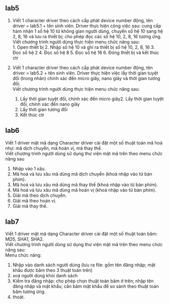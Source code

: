 ## lab5
1.   Viết 1 character driver theo cách cấp phát device number động, tên driver = lab5.1 + tên
    sinh viên. Driver thực hiện công việc sau: cung cấp hàm nhận 1 số hệ 10 từ không gian
    người dùng, chuyển số hệ 10 sang hệ 2, 8, 16 và lưu ra thiết bị; cho phép đọc các số hệ 10,
    2, 8, 16 tương ứng.</br>
    Viết chương trình người dùng thực hiện menu chức năng sau:</br>
    1. Open thiết bị
    2. Nhập số hệ 10 và ghi ra thiết bị số hệ 10, 2, 8, 16
    3. Đọc số hệ 2
    4. Đọc số hệ 8
    5. Đọc số hệ 16
    6. Đóng thiết bị và kết thúc ctr

2.  Viết 1 character driver theo cách cấp phát device number động, tên driver = lab5.2 + tên
    sinh viên. Driver thực hiện việc lấy thời gian tuyệt đối (trong nhân) chính xác đến micro
    giây, nano giây và thời gian tương đối.</br>
    Viết chương trình người dùng thực hiện menu chức năng sau:</br>
    1. Lấy thời gian tuyệt đối, chính xác đến micro giây2. Lấy thời gian tuyệt đối, chính xác đến nano giây
    3. Lấy thời gian tương đối
    4. Kết thúc ctr

## lab6
Viết 1 driver mật mã dạng Character driver cài đặt một số thuật toán mã hoá như: mã dịch chuyển, mã hoán vị, mã thay thế.</br>
Viết chương trình người dùng sử dụng thư viện mật mã trên theo menu chức năng sau</br>
1. Nhập vào 1 xâu.
2. Mã hoá và lưu xâu mã dùng mã dịch chuyển (khoá nhập vào từ bàn phím).
3. Mã hoá và lưu xâu mã dùng mã thay thế (khoá nhập vào từ bàn phím).
4. Mã hoá và lưu xâu mã dùng mã hoán vị (khoá nhập vào từ bàn phím).
5. Giải mã theo dịch chuyển.
6. Giải mã theo hoán vị.
7. Giải mã thay thế.

## lab7
Viết 1 driver mật mã dạng Character driver cài đặt một số thuật toán băm: MD5, SHA1, SHA2. </br>
Viết chương trình người dùng sử dụng thư viện mật mã trên theo menu chức năng sau:</br>
Menu chức năng:</br>
1. Nhập vào danh sách người dùng (lưu ra file: gồm tên đăng nhập; mật khẩu được băm theo 3 thuật toán trên)
2. xoá người dùng khỏi danh sách
3. Kiểm tra đăng nhập: cho phép chọn thuật toán băm ở trên; nhập tên đăng nhập và mật khẩu; cần băm mật khẩu để so sánh theo thuật toán băm tương ứng.
4. thoát.